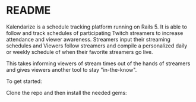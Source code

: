 # README

Kalendarize is a schedule tracking platform running on Rails 5. It is able to follow and track schedules of participating Twitch streamers to increase attendance and viewer awareness. Streamers input their streaming schedules and Viewers follow streamers and compile a personalized daily or weekly schedule of when their favorite streamers go live. 

This takes informing viewers of stream times out of the hands of streamers and gives viewers another tool to stay "in-the-know".

To get started:

Clone the repo and then install the needed gems:
